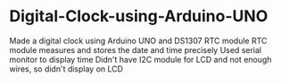 # Digital-Clock-using-Arduino-UNO
Made a digital clock using Arduino UNO and DS1307 RTC module
RTC module measures and stores the date and time precisely
Used serial monitor to display time
Didn't have I2C module for LCD and not enough wires, so didn't display on LCD
